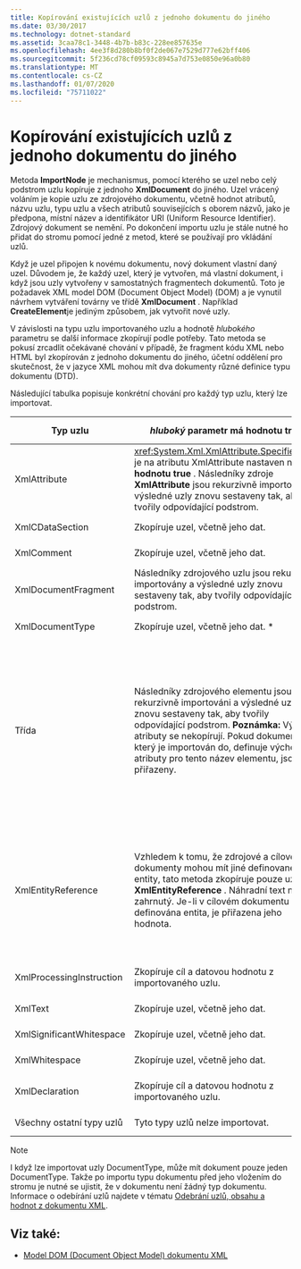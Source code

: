 ```yaml
---
title: Kopírování existujících uzlů z jednoho dokumentu do jiného
ms.date: 03/30/2017
ms.technology: dotnet-standard
ms.assetid: 3caa78c1-3448-4b7b-b83c-228ee857635e
ms.openlocfilehash: 4ee3f8d280b8bf0f2de067e7529d777e62bff406
ms.sourcegitcommit: 5f236cd78cf09593c8945a7d753e0850e96a0b80
ms.translationtype: MT
ms.contentlocale: cs-CZ
ms.lasthandoff: 01/07/2020
ms.locfileid: "75711022"
---
```

# <a name="copying-existing-nodes-from-one-document-to-another"></a>Kopírování existujících uzlů z jednoho dokumentu do jiného
Metoda **ImportNode** je mechanismus, pomocí kterého se uzel nebo celý podstrom uzlu kopíruje z jednoho **XmlDocument** do jiného. Uzel vrácený voláním je kopie uzlu ze zdrojového dokumentu, včetně hodnot atributů, názvu uzlu, typu uzlu a všech atributů souvisejících s oborem názvů, jako je předpona, místní název a identifikátor URI (Uniform Resource Identifier). Zdrojový dokument se nemění. Po dokončení importu uzlu je stále nutné ho přidat do stromu pomocí jedné z metod, které se používají pro vkládání uzlů.  
  
 Když je uzel připojen k novému dokumentu, nový dokument vlastní daný uzel. Důvodem je, že každý uzel, který je vytvořen, má vlastní dokument, i když jsou uzly vytvořeny v samostatných fragmentech dokumentů. Toto je požadavek XML model DOM (Document Object Model) (DOM) a je vynutil návrhem vytváření továrny ve třídě **XmlDocument** . Například **CreateElement**je jediným způsobem, jak vytvořit nové uzly.  
  
 V závislosti na typu uzlu importovaného uzlu a hodnotě *hlubokého* parametru se další informace zkopírují podle potřeby. Tato metoda se pokusí zrcadlit očekávané chování v případě, že fragment kódu XML nebo HTML byl zkopírován z jednoho dokumentu do jiného, účetní oddělení pro skutečnost, že v jazyce XML mohou mít dva dokumenty různé definice typu dokumentu (DTD).  
  
 Následující tabulka popisuje konkrétní chování pro každý typ uzlu, který lze importovat.  
  
|Typ uzlu|*hluboký* parametr má hodnotu true.|*hluboký* parametr má hodnotu false.|  
|---------------|------------------------------|-------------------------------|  
|XmlAttribute|<xref:System.Xml.XmlAttribute.Specified%2A> je na atributu XmlAttribute nastaven na **hodnotu true** . Následníky zdroje **XmlAttribute** jsou rekurzivně importovány a výsledné uzly znovu sestaveny tak, aby tvořily odpovídající podstrom.|*Hluboký* parametr se nevztahuje na uzly **XmlAttribute** , protože při importu vždy přenesou jejich podřízené uzly.|  
|XmlCDataSection|Zkopíruje uzel, včetně jeho dat.|Zkopíruje uzel, včetně jeho dat.|  
|XmlComment|Zkopíruje uzel, včetně jeho dat.|Zkopíruje uzel, včetně jeho dat.|  
|XmlDocumentFragment|Následníky zdrojového uzlu jsou rekurzivně importovány a výsledné uzly znovu sestaveny tak, aby tvořily odpovídající podstrom.|Vytvoří se prázdná **XmlDocumentFragment** .|  
|XmlDocumentType|Zkopíruje uzel, včetně jeho dat. *|Zkopíruje uzel, včetně jeho dat. *|  
|Třída|Následníky zdrojového elementu jsou rekurzivně importováni a výsledné uzly znovu sestaveny tak, aby tvořily odpovídající podstrom. **Poznámka:**  Výchozí atributy se nekopírují. Pokud dokument, který je importován do, definuje výchozí atributy pro tento název elementu, jsou přiřazeny.|Určené uzly atributu zdrojového elementu jsou importovány a generované uzly **XmlAttribute** jsou připojeny k novému elementu. Podřízené uzly nejsou zkopírovány. **Poznámka:**  Výchozí atributy se nekopírují. Pokud dokument, který je importován do, definuje výchozí atributy pro tento název elementu, jsou přiřazeny.|  
|XmlEntityReference|Vzhledem k tomu, že zdrojové a cílové dokumenty mohou mít jiné definované entity, tato metoda zkopíruje pouze uzel **XmlEntityReference** . Náhradní text není zahrnutý. Je-li v cílovém dokumentu definována entita, je přiřazena jeho hodnota.|Vzhledem k tomu, že zdrojové a cílové dokumenty mohou mít jiné definované entity, tato metoda zkopíruje pouze uzel **XmlEntityReference** . Náhradní text není zahrnutý. Je-li v cílovém dokumentu definována entita, je přiřazena jeho hodnota.|  
|XmlProcessingInstruction|Zkopíruje cíl a datovou hodnotu z importovaného uzlu.|Zkopíruje cíl a datovou hodnotu z importovaného uzlu.|  
|XmlText|Zkopíruje uzel, včetně jeho dat.|Zkopíruje uzel, včetně jeho dat.|  
|XmlSignificantWhitespace|Zkopíruje uzel, včetně jeho dat.|Zkopíruje uzel, včetně jeho dat.|  
|XmlWhitespace|Zkopíruje uzel, včetně jeho dat.|Zkopíruje uzel, včetně jeho dat.|  
|XmlDeclaration|Zkopíruje cíl a datovou hodnotu z importovaného uzlu.|Zkopíruje cíl a datovou hodnotu z importovaného uzlu.|  
|Všechny ostatní typy uzlů|Tyto typy uzlů nelze importovat.|Tyto typy uzlů nelze importovat.|  
  
> [!NOTE]
> I když lze importovat uzly DocumentType, může mít dokument pouze jeden DocumentType. Takže po importu typu dokumentu před jeho vložením do stromu je nutné se ujistit, že v dokumentu není žádný typ dokumentu. Informace o odebírání uzlů najdete v tématu [Odebrání uzlů, obsahu a hodnot z dokumentu XML](../../../../docs/standard/data/xml/removing-nodes-content-and-values-from-an-xml-document.md).  
  
## <a name="see-also"></a>Viz také:

- [Model DOM (Document Object Model) dokumentu XML](../../../../docs/standard/data/xml/xml-document-object-model-dom.md)
